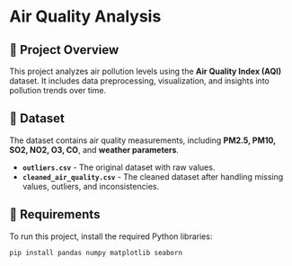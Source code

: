 # Air Quality Analysis

## 📌 Project Overview
This project analyzes air pollution levels using the **Air Quality Index (AQI)** dataset. It includes data preprocessing, visualization, and insights into pollution trends over time.

## 📂 Dataset
The dataset contains air quality measurements, including **PM2.5, PM10, SO2, NO2, O3, CO**, and **weather parameters**.  
- **`outliers.csv`** - The original dataset with raw values.  
- **`cleaned_air_quality.csv`** - The cleaned dataset after handling missing values, outliers, and inconsistencies.

## 🔧 Requirements
To run this project, install the required Python libraries:  

```bash
pip install pandas numpy matplotlib seaborn
